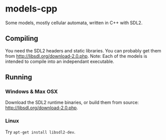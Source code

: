 
# models-cpp
Some models, mostly cellular automata, written in C++ with SDL2.

## Compiling
You need the SDL2 headers and static libraries. You can probably get them from <http://libsdl.org/download-2.0.php>. Note: Each of the models is intended to compile into an independant executable.

## Running

### Windows & Max OSX
Download the SDL2 runtime binaries, or build them from source: <http://libsdl.org/download-2.0.php>.

### Linux
Try `apt-get install libsdl2-dev`.
